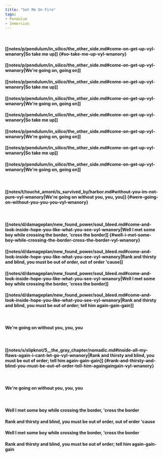 ```yaml
---
title: "Set Me On Fire"
tags:
- Pendulum
- Immersion
---
```

&nbsp;
#### [[notes/p/pendulum/in_silico/the_other_side.md#come-on-get-up-vyl-wnanory|So take me up]] {#so-take-me-up-vyl-wnanory}
#### [[notes/p/pendulum/in_silico/the_other_side.md#come-on-get-up-vyl-wnanory|We're going on, going on]]
#### [[notes/p/pendulum/in_silico/the_other_side.md#come-on-get-up-vyl-wnanory|So take me up]]
#### [[notes/p/pendulum/in_silico/the_other_side.md#come-on-get-up-vyl-wnanory|We're going on, going on]]
#### [[notes/p/pendulum/in_silico/the_other_side.md#come-on-get-up-vyl-wnanory|So take me up]]
#### [[notes/p/pendulum/in_silico/the_other_side.md#come-on-get-up-vyl-wnanory|We're going on, going on]]
#### [[notes/p/pendulum/in_silico/the_other_side.md#come-on-get-up-vyl-wnanory|So take me up]]
#### [[notes/p/pendulum/in_silico/the_other_side.md#come-on-get-up-vyl-wnanory|We're going on, going on]]
&nbsp;
#### [[notes/t/touché_amoré/is_survived_by/harbor.md#without-you-im-not-pure-vyl-wnanory|We're going on without you, you, you]] {#were-going-on-without-you-you-you-vyl-wnanory}
&nbsp;
#### [[notes/d/damageplan/new_found_power/soul_bleed.md#come-and-look-inside-hope-you-like-what-you-see-vyl-wnanory|Well I met some boy while crossing the border, 'cross the border]] {#well-i-met-some-boy-while-crossing-the-border-cross-the-border-vyl-wnanory}
#### [[notes/d/damageplan/new_found_power/soul_bleed.md#come-and-look-inside-hope-you-like-what-you-see-vyl-wnanory|Rank and thirsty and blind, you must be out of order, out of order 'cause]]
#### [[notes/d/damageplan/new_found_power/soul_bleed.md#come-and-look-inside-hope-you-like-what-you-see-vyl-wnanory|Well I met some boy while crossing the border, 'cross the border]]
#### [[notes/d/damageplan/new_found_power/soul_bleed.md#come-and-look-inside-hope-you-like-what-you-see-vyl-wnanory|Rank and thirsty and blind, you must be out of order; tell him again-gain-gain]]
&nbsp;
#### We're going on without you, you, you
&nbsp;
#### [[notes/s/slipknot/5__the_gray_chapter/nomadic.md#inside-all-my-flaws-again-i-cant-let-go-vyl-wnanory|Rank and thirsty and blind, you must be out of order; tell him again-gain-gain]] {#rank-and-thirsty-and-blind-you-must-be-out-of-order-tell-him-againgaingain-vyl-wnanory}
&nbsp;
#### We're going on without you, you, you
&nbsp;
#### Well I met some boy while crossing the border, 'cross the border
#### Rank and thirsty and blind, you must be out of order, out of order 'cause
#### Well I met some boy while crossing the border, 'cross the border
#### Rank and thirsty and blind, you must be out of order; tell him again-gain-gain
